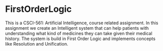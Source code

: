 # FirstOrderLogic
This is a CSCI-561: Artificial Intelligence, course related assignment.
In this assignment we create an Intelligent system that can help patients with understanding what kind of medicines they can take given their medical history.
The system is build in First Order Logic and implements concepts like Resolution and Unification.
